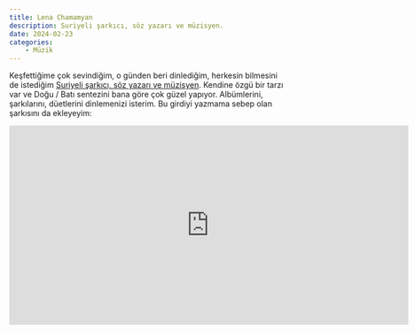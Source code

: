```yaml
---
title: Lena Chamamyan
description: Suriyeli şarkıcı, söz yazarı ve müzisyen.
date: 2024-02-23
categories:
    - Müzik
---
```


Keşfettiğime çok sevindiğim, o günden beri dinlediğim, herkesin bilmesini de istediğim [Suriyeli şarkıcı, söz yazarı ve müzisyen][lena]. Kendine özgü bir tarzı var ve Doğu / Batı sentezini bana göre çok güzel yapıyor. Albümlerini, şarkılarını, düetlerini dinlemenizi isterim. Bu girdiyi yazmama sebep olan şarkısını da ekleyeyim:

<!-- markdownlint-disable MD033 -->
<div class="video-wrapper">
  <iframe width="720" height="360" src="https://www.youtube.com/embed/p3JvnJcWQ9U" frameborder="0" allowfullscreen></iframe>
</div>

[lena]: https://en.wikipedia.org/wiki/Lena_Chamamyan
